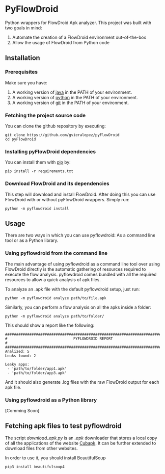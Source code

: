 # PyFlowDroid

Python wrappers for FlowDroid Apk analyzer. This project was built with two 
goals in mind:

1. Automate the creation of a FlowDroid environment out-of-the-box
2. Allow the usage of FlowDroid from Python code 

## Installation

### Prerequisites 

Make sure you have:

1. A working version of [java](https://www.java.com/en/download/help/download_options.html) 
   in the PATH of your environment.
2. A working version of [python](https://www.python.org/downloads/) in the PATH 
   of your environment.
3. A working version of [git](https://git-scm.com/downloads) in the PATH of your 
   environment.

### Fetching the project source code

You can clone the github repository by executing:

```
git clone https://github.com/gvieralopez/pyFlowDroid
cd pyFlowDroid
```

### Installing pyFlowDroid dependencies

You can install them with [pip](https://pip.pypa.io/en/stable/installation/) by:

```
pip install -r requirements.txt
```
### Download FlowDroid and its dependencies

This step will download and install FlowDroid. After doing this you can use 
FlowDroid with or without pyFlowDroid wrappers.
Simply run:

```
python -m pyflowdroid install
```

## Usage

There are two ways in which you can use pyflowdroid: As a command line tool
or as a Python library.

### Using pyflowdroid from the command line

The main advantage of using pyflowdroid as a command line tool over using
FlowDroid directly is the automatic gathering of resources required to 
execute the flow analysis. pyflowdroid comes bundled with all the required 
resources to allow a quick analysis of apk files.

To analyze an .apk file with the default pyflowdroid setup, just run:

```
python -m pyflowdroid analyze path/to/file.apk
```

Similarly, you can perform a flow analysis on all the apks inside a folder:

```
python -m pyflowdroid analyze path/to/folder/
```

This should show a report like the following:

```
################################################################################
#                              PYFLOWDROID REPORT                              #
################################################################################
Analized: 5
Leaks found: 2

Leaky apps:
 - 'path/to/folder/app1.apk'
 - 'path/to/folder/app3.apk'
```

And it should also generate .log files with the raw FlowDroid output for each 
apk file.


### Using pyflowdroid as a Python library

[Comming Soon]
## Fetching apk files to test pyflowdroid

The script *download_apk.py* is an *.apk* downloader that stores a local copy of 
all the applications of the website [Cubapk](https://cubapk.com/). It can be 
further extended to download files from other websites.

In order to use it, you should install BeautifulSoup 
```
pip3 install beautifulsoup4
```

